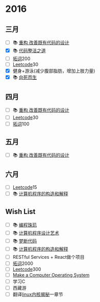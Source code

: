 # 2016

## 三月
- [ ] :books: [重构 改善既有代码的设计]()
- [x] :books: [代码整洁之道]()
- [ ] [拓词](http://www.towords.com/)200
- [ ] [Leetcode](https://leetcode.com/)30
- [x] 健身+游泳(减少腹部脂肪，增加上肢力量)
- [x] :books: [向死而生]()

## 四月
- [ ] :books: [重构 改善既有代码的设计]()
- [ ] [Leetcode](https://leetcode.com/)30
- [ ] [拓词](http://www.towords.com/)100

## 五月
- [ ] :books: [重构 改善既有代码的设计]()

## 六月
- [ ] [Leetcode](https://leetcode.com/)15
- [ ] :books: [计算机程序的构造和解释]()

## Wish List
- [ ] :books: [编程珠玑]()
- [ ] :books: [计算机程序设计艺术]()
- [ ] :books: [梦断代码]()
- [ ] :books: [计算机程序的构造和解释]()
- [ ] RESTful Services + React做个项目
- [ ] [拓词](http://www.towords.com/)2000
- [ ] [Leetcode](https://leetcode.com/)300
- [ ] [Make a Computer Operating System](https://github.com/SamyPesse/How-to-Make-a-Computer-Operating-System)
- [ ] 学习C
- [ ] 西藏游
- [ ] 翻译[linux内核揭秘](https://github.com/MintCN/linux-insides-zh)一章节
